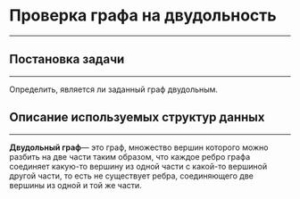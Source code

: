 # Проверка графа на двудольность
------

## Постановка задачи
------

Определить, является ли заданный граф двудольным.

## Описание используемых структур данных
------

**Двудольный граф**— это граф, множество вершин которого можно разбить на две части таким образом, что каждое ребро графа соединяет какую-то вершину из одной части с какой-то вершиной другой части, то есть не существует ребра, соединяющего две вершины из одной и той же части.
